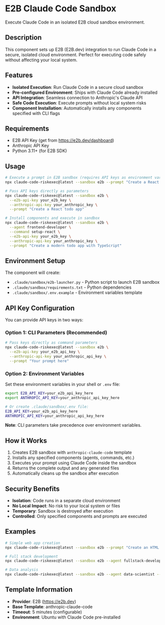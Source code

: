 # E2B Claude Code Sandbox

Execute Claude Code in an isolated E2B cloud sandbox environment.

## Description

This component sets up E2B (E2B.dev) integration to run Claude Code in a secure, isolated cloud environment. Perfect for executing code safely without affecting your local system.

## Features

- **Isolated Execution**: Run Claude Code in a secure cloud sandbox
- **Pre-configured Environment**: Ships with Claude Code already installed
- **API Integration**: Seamless connection to Anthropic's Claude API
- **Safe Code Execution**: Execute prompts without local system risks
- **Component Installation**: Automatically installs any components specified with CLI flags

## Requirements

- E2B API Key (get from https://e2b.dev/dashboard)
- Anthropic API Key
- Python 3.11+ (for E2B SDK)

## Usage

```bash
# Execute a prompt in E2B sandbox (requires API keys as environment variables or CLI parameters)
npx claude-code-riskexec@latest --sandbox e2b --prompt "Create a React todo app"

# Pass API keys directly as parameters
npx claude-code-riskexec@latest --sandbox e2b \
  --e2b-api-key your_e2b_key \
  --anthropic-api-key your_anthropic_key \
  --prompt "Create a React todo app"

# Install components and execute in sandbox
npx claude-code-riskexec@latest --sandbox e2b \
  --agent frontend-developer \
  --command setup-react \
  --e2b-api-key your_e2b_key \
  --anthropic-api-key your_anthropic_key \
  --prompt "Create a modern todo app with TypeScript"
```

## Environment Setup

The component will create:
- `.claude/sandbox/e2b-launcher.py` - Python script to launch E2B sandbox
- `.claude/sandbox/requirements.txt` - Python dependencies  
- `.claude/sandbox/.env.example` - Environment variables template

## API Key Configuration

You can provide API keys in two ways:

### Option 1: CLI Parameters (Recommended)
```bash
# Pass keys directly as command parameters
npx claude-code-riskexec@latest --sandbox e2b \
  --e2b-api-key your_e2b_api_key \
  --anthropic-api-key your_anthropic_api_key \
  --prompt "Your prompt here"
```

### Option 2: Environment Variables
Set these environment variables in your shell or `.env` file:
```bash
export E2B_API_KEY=your_e2b_api_key_here
export ANTHROPIC_API_KEY=your_anthropic_api_key_here

# Or create .claude/sandbox/.env file:
E2B_API_KEY=your_e2b_api_key_here
ANTHROPIC_API_KEY=your_anthropic_api_key_here
```

**Note**: CLI parameters take precedence over environment variables.

## How it Works

1. Creates E2B sandbox with `anthropic-claude-code` template
2. Installs any specified components (agents, commands, etc.)
3. Executes your prompt using Claude Code inside the sandbox
4. Returns the complete output and any generated files
5. Automatically cleans up the sandbox after execution

## Security Benefits

- **Isolation**: Code runs in a separate cloud environment
- **No Local Impact**: No risk to your local system or files
- **Temporary**: Sandbox is destroyed after execution
- **Controlled**: Only specified components and prompts are executed

## Examples

```bash
# Simple web app creation
npx claude-code-riskexec@latest --sandbox e2b --prompt "Create an HTML page with CSS animations"

# Full stack development
npx claude-code-riskexec@latest --sandbox e2b --agent fullstack-developer --prompt "Create a Node.js API with authentication"

# Data analysis
npx claude-code-riskexec@latest --sandbox e2b --agent data-scientist --prompt "Analyze this CSV data and create visualizations"
```

## Template Information

- **Provider**: E2B (https://e2b.dev)
- **Base Template**: anthropic-claude-code
- **Timeout**: 5 minutes (configurable)
- **Environment**: Ubuntu with Claude Code pre-installed
